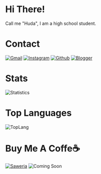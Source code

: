 # Hi There!
Call me "Huda", I am a high school student.


# Contact

[![Gmail](https://img.shields.io/badge/Gmail-D14836?style=for-the-badge&logo=gmail&logoColor=white
)](mailto:hudah2102@gmail.com) [![Instagram](https://img.shields.io/badge/Instagram-E4405F?style=for-the-badge&logo=instagram&logoColor=white
)](https://instagram.com/khuirul_huda) [![Github](https://img.shields.io/badge/GitHub-100000?style=for-the-badge&logo=github&logoColor=white
)](https://github.com/Khuirul-Huda) [![Blogger](https://img.shields.io/badge/Blogger-FF5722?style=for-the-badge&logo=blogger&logoColor=white
)](#) 

<!--# Currently [NOT] Learn
![HTML](https://img.shields.io/badge/HTML-239120?style=for-the-badge&logo=html5&logoColor=white
) ![CSS](https://img.shields.io/badge/CSS-239120?&style=for-the-badge&logo=css3&logoColor=white
) ![JS](https://img.shields.io/badge/JavaScript-F7DF1E?style=for-the-badge&logo=javascript&logoColor=black
) ![NODEJS](https://img.shields.io/badge/Node.js-43853D?style=for-the-badge&logo=node.js&logoColor=white
) ![HTML5](https://img.shields.io/badge/HTML5-E34F26?style=for-the-badge&logo=html5&logoColor=white
) ![CSS3](https://img.shields.io/badge/CSS3-1572B6?style=for-the-badge&logo=css3&logoColor=white
) ![JAVA](https://img.shields.io/badge/Java-ED8B00?style=for-the-badge&logo=java&logoColor=white
) ![PHP](https://img.shields.io/badge/PHP-777BB4?style=for-the-badge&logo=php&logoColor=white
) ![MARKDOWN](https://img.shields.io/badge/Markdown-000000?style=for-the-badge&logo=markdown&logoColor=White
) ![SHELL](https://img.shields.io/badge/Shell_Script-121011?style=for-the-badge&logo=gnu-bash&logoColor=white
) ![MYSQL](https://img.shields.io/badge/MySQL-00000F?style=for-the-badge&logo=mysql&logoColor=white
)-->

# Stats
![Statistics](https://github-readme-stats.vercel.app//api?username=Khuirul-Huda&show_icons=true&count_private=true&hide_title=true&bg_color=30,e96443,904e95&title_color=fff&text_color=fff)

# Top Languages
![TopLang](https://github-readme-stats.vercel.app/api/top-langs/?username=Khuirul-Huda&layout=compact)

# Buy Me A Coffe☕
[![Saweria](https://img.shields.io/badge/DONATE-SAWERIA-green?style=for-the-badge)](https://saweria.co/khuirulhuda)
![Coming Soon](https://img.shields.io/badge/SOON-BUY_ME_A_COFFE-green?style=for-the-badge)
